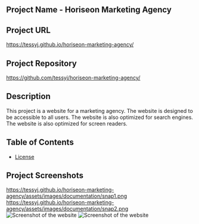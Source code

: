 ## Project Name - Horiseon Marketing Agency

## Project URL 
https://tessyj.github.io/horiseon-marketing-agency/

## Project Repository
https://github.com/tessyj/horiseon-marketing-agency/

## Description
This project is a website for a marketing agency. 
The website is designed to be accessible to all users. The website is also optimized for search engines.
The website is also optimized for screen readers. 

## Table of Contents

* [License](#MIT)

## Project Screenshots
https://tessyj.github.io/horiseon-marketing-agency/assets/images/documentation/snap1.png
https://tessyj.github.io/horiseon-marketing-agency/assets/images/documentation/snap2.png
![Screenshot of the website](https://tessyj.github.io/horiseon-marketing-agency/assets/images/snap1.png)
![Screenshot of the website](https://tessyj.github.io/horiseon-marketing-agency/assets/images/snap2.png)
